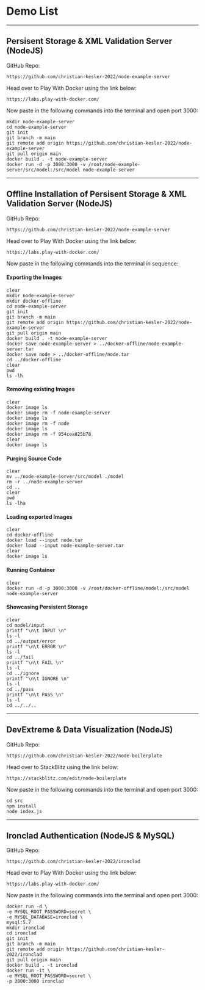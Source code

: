 # Demo List

----
## Persisent Storage & XML Validation Server (NodeJS)

GitHub Repo:
  
    https://github.com/christian-kesler-2022/node-example-server

Head over to Play With Docker using the link below:

    https://labs.play-with-docker.com/
  
Now paste in the following commands into the terminal and open port 3000:

    mkdir node-example-server
    cd node-example-server
    git init
    git branch -m main
    git remote add origin https://github.com/christian-kesler-2022/node-example-server
    git pull origin main
    docker build . -t node-example-server
    docker run -d -p 3000:3000 -v /root/node-example-server/src/model:/src/model node-example-server
 
----
## Offline Installation of Persisent Storage & XML Validation Server (NodeJS)

GitHub Repo:
  
    https://github.com/christian-kesler-2022/node-example-server

Head over to Play With Docker using the link below:

    https://labs.play-with-docker.com/
  
Now paste in the following commands into the terminal in sequence:

#### Exporting the Images

    clear
    mkdir node-example-server
    mkdir docker-offline
    cd node-example-server
    git init
    git branch -m main
    git remote add origin https://github.com/christian-kesler-2022/node-example-server
    git pull origin main
    docker build . -t node-example-server
    docker save node-example-server > ../docker-offline/node-example-server.tar
    docker save node > ../docker-offline/node.tar
    cd ../docker-offline
    clear
    pwd
    ls -lh
    
#### Removing existing Images

    clear
    docker image ls
    docker image rm -f node-example-server
    docker image ls
    docker image rm -f node
    docker image ls
    docker image rm -f 954cea825b78
    clear
    docker image ls

#### Purging Source Code
    
    clear
    mv ../node-example-server/src/model ./model
    rm -r ../node-example-server
    cd ..
    clear
    pwd
    ls -lha
    
#### Loading exported Images

    clear
    cd docker-offline
    docker load --input node.tar
    docker load --input node-example-server.tar
    clear
    docker image ls

#### Running Container
    
    clear
    docker run -d -p 3000:3000 -v /root/docker-offline/model:/src/model node-example-server

#### Showcasing Persistent Storage

    clear
    cd model/input
    printf "\n\t INPUT \n"
    ls -l
    cd ../output/error
    printf "\n\t ERROR \n"
    ls -l
    cd ../fail
    printf "\n\t FAIL \n"
    ls -l
    cd ../ignore
    printf "\n\t IGNORE \n"
    ls -l
    cd ../pass
    printf "\n\t PASS \n"
    ls -l
    cd ../../..

----
## DevExtreme & Data Visualization (NodeJS)

GitHub Repo:  

    https://github.com/christian-kesler-2022/node-boilerplate

Head over to StackBlitz using the link below:

    https://stackblitz.com/edit/node-boilerplate
  
Now paste in the following commands into the terminal and open port 3000:

    cd src
    npm install
    node index.js

----
## Ironclad Authentication (NodeJS & MySQL)

GitHub Repo:
  
    https://github.com/christian-kesler-2022/ironclad

Head over to Play With Docker using the link below:

    https://labs.play-with-docker.com/
  
Now paste in the following commands into the terminal and open port 3000:

    docker run -d \
    -e MYSQL_ROOT_PASSWORD=secret \
    -e MYSQL_DATABASE=ironclad \
    mysql:5.7
    mkdir ironclad
    cd ironclad
    git init
    git branch -m main
    git remote add origin https://github.com/christian-kesler-2022/ironclad
    git pull origin main
    docker build . -t ironclad
    docker run -it \
    -e MYSQL_ROOT_PASSWORD=secret \
    -p 3000:3000 ironclad
